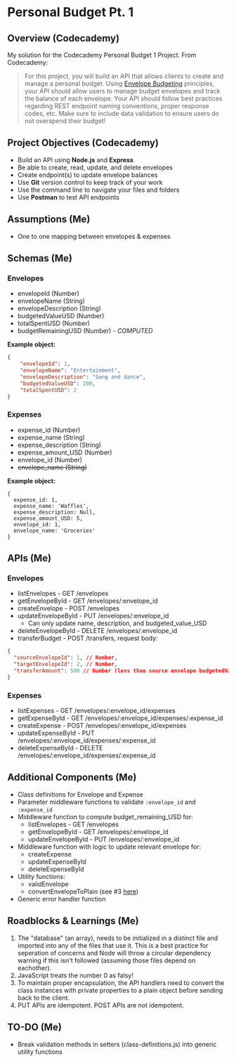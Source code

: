 # Personal Budget Pt. 1

## Overview (Codecademy)
My solution for the Codecademy Personal Budget 1 Project. From Codecademy:
> For this project, you will build an API that allows clients to create and manage a personal budget. Using [Envelope Budgeting](https://www.thebalance.com/what-is-envelope-budgeting-1293682) principles, your API should allow users to manage budget envelopes and track the balance of each envelope. Your API should follow best practices regarding REST endpoint naming conventions, proper response codes, etc. Make sure to include data validation to ensure users do not overspend their budget!

## Project Objectives (Codecademy)
- Build an API using **Node.js** and **Express**
- Be able to create, read, update, and delete envelopes
- Create endpoint(s) to update envelope balances
- Use **Git** version control to keep track of your work
- Use the command line to navigate your files and folders
- Use **Postman** to test API endpoints

## Assumptions (Me)
- One to one mapping between envelopes & expenses

## Schemas (Me)
### Envelopes
- envelopeId (Number)
- envelopeName (String)
- envelopeDescription (String)
- budgetedValueUSD (Number)
- totalSpentUSD (Number)
- budgetRemainingUSD (Number) - *COMPUTED*

**Example object:**
``` JSON
{
    "envelopeId": 1,
    "envelopeName": "Entertainment",
    "envelopeDescription": "Song and dance",
    "budgetedValueUSD": 200,
    "totalSpentUSD": 2
}
```
### Expenses
- expense_id (Number)
- expense_name (String)
- expense_description (String)
- expense_amount_USD (Number)
- envelope_id (Number)
- ~~envelope_name (String)~~

**Example object:**
``` JS
{
  expense_id: 1,
  expense_name: 'Waffles',
  expense_description: Null,
  expense_amount_USD: 5,
  envelope_id: 1,
  envelope_name: 'Groceries'
}
```
## APIs (Me)
### Envelopes
- listEnvelopes - GET /envelopes
- getEnvelopeById - GET /envelopes/:envelope_id
- createEnvelope - POST /envelopes
- updateEnvelopeById - PUT /envelopes/:envelope_id
  - Can only update name, description, and budgeted_value_USD
- deleteEnvelopeById - DELETE /envelopes/:envelope_id
- transferBudget - POST /transfers, request body:
``` JSON
{
  "sourceEnvelopeId": 1, // Number,
  "targetEnvelopeId": 2, // Number,
  "transferAmount": 500 // Number (less than source envelope budgetedValueUSD)
}
```
### Expenses
- listExpenses - GET /envelopes/:envelope_id/expenses
- getExpenseById - GET /envelopes/:envelope_id/expenses/:expense_id
- createExpense - POST /envelopes/:envelope_id/expenses
- updateExpenseById - PUT /envelopes/:envelope_id/expenses/:expense_id
- deleteExpenseById - DELETE /envelopes/:envelope_id/expenses/:expense_id

## Additional Components (Me)
- Class definitions for Envelope and Expense
- Parameter middleware functions to validate `:envelope_id` and `:expense_id`
- Middleware function to compute budget_remaining_USD for:
  - listEnvelopes - GET /envelopes
  - getEnvelopeById - GET /envelopes/:envelope_id
  - updateEnvelopeById - PUT /envelopes/:envelope_id
- Middleware function with logic to update relevant envelope for:
  - createExpense
  - updateExpenseById
  - deleteExpenseById
- Utility functions:
  - validEnvelope
  - convertEnvelopeToPlain (see #3 [here](#Roadblocks-&-Learnings-(Me)))
- Generic error handler function

## Roadblocks & Learnings (Me)
1. The "database" (an array), needs to be initialized in a distinct file and imported into any of the files that use it. This is a best practice for seperation of concerns and Node will throw a circular dependency warning if this isn't followed  (assuming those files depend on eachother).
2. JavaScript treats the number 0 as falsy!
3. To maintain proper encapsulation, the API handlers need to convert the class instances with private properties to a plain object before sending back to the client.
4. PUT APIs are idempotent. POST APIs are not idempotent.

## TO-DO (Me)
- Break validation methods in setters (class-definitions.js) into generic utility functions